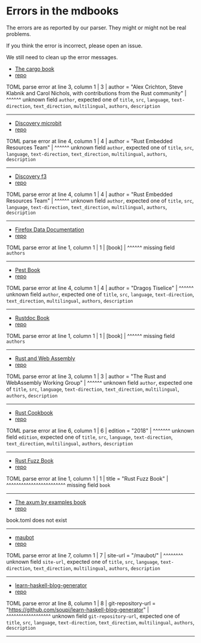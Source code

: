 # Errors in the mdbooks

The errors are as reported by our parser. They might or might not be real problems.

If you think the error is incorrect, please open an issue.

We still need to clean up the error messages.

* [The cargo book](https://doc.rust-lang.org/cargo/)
* [repo](https://github.com/rust-lang/cargo)

TOML parse error at line 3, column 1
  |
3 | author = "Alex Crichton, Steve Klabnik and Carol Nichols, with contributions from the Rust community"
  | ^^^^^^
unknown field `author`, expected one of `title`, `src`, `language`, `text-direction`, `text_direction`, `multilingual`, `authors`, `description`


---

* [Discovery microbit](https://docs.rust-embedded.org/discovery/microbit/)
* [repo](https://github.com/rust-embedded/discovery)

TOML parse error at line 4, column 1
  |
4 | author = "Rust Embedded Resources Team"
  | ^^^^^^
unknown field `author`, expected one of `title`, `src`, `language`, `text-direction`, `text_direction`, `multilingual`, `authors`, `description`


---

* [Discovery f3](https://docs.rust-embedded.org/discovery/f3discovery/)
* [repo](https://github.com/rust-embedded/discovery)

TOML parse error at line 4, column 1
  |
4 | author = "Rust Embedded Resources Team"
  | ^^^^^^
unknown field `author`, expected one of `title`, `src`, `language`, `text-direction`, `text_direction`, `multilingual`, `authors`, `description`


---

* [Firefox Data Documentation]()
* [repo](https://github.com/mozilla/data-docs)

TOML parse error at line 1, column 1
  |
1 | [book]
  | ^^^^^^
missing field `authors`


---

* [Pest Book](https://pest.rs/book/)
* [repo](https://github.com/pest-parser/book)

TOML parse error at line 4, column 1
  |
4 | author = "Dragoș Tiselice"
  | ^^^^^^
unknown field `author`, expected one of `title`, `src`, `language`, `text-direction`, `text_direction`, `multilingual`, `authors`, `description`


---

* [Rustdoc Book](https://doc.rust-lang.org/stable/rustdoc/)
* [repo](https://github.com/rust-lang/rust)

TOML parse error at line 1, column 1
  |
1 | [book]
  | ^^^^^^
missing field `authors`


---

* [Rust and Web Assembly](https://rustwasm.github.io/book/)
* [repo](https://github.com/rustwasm/book)

TOML parse error at line 3, column 1
  |
3 | author = "The Rust and WebAssembly Working Group"
  | ^^^^^^
unknown field `author`, expected one of `title`, `src`, `language`, `text-direction`, `text_direction`, `multilingual`, `authors`, `description`


---

* [Rust Cookbook](https://rust-lang-nursery.github.io/rust-cookbook/)
* [repo](https://github.com/rust-lang-nursery/rust-cookbook)

TOML parse error at line 6, column 1
  |
6 | edition = "2018"
  | ^^^^^^^
unknown field `edition`, expected one of `title`, `src`, `language`, `text-direction`, `text_direction`, `multilingual`, `authors`, `description`


---

* [Rust Fuzz Book](https://rust-fuzz.github.io/book/)
* [repo](https://github.com/rust-fuzz/book)

TOML parse error at line 1, column 1
  |
1 | title = "Rust Fuzz Book"
  | ^^^^^^^^^^^^^^^^^^^^^^^^
missing field `book`


---

* [The axum by examples book](https://axum.code-maven.com/)
* [repo](https://github.com/szabgab/axum)

book.toml does not exist

---

* [maubot]()
* [repo](https://github.com/mautrix/docs)

TOML parse error at line 7, column 1
  |
7 | site-url = "/maubot/"
  | ^^^^^^^^
unknown field `site-url`, expected one of `title`, `src`, `language`, `text-direction`, `text_direction`, `multilingual`, `authors`, `description`


---

* [learn-haskell-blog-generator](https://learn-haskell.blog/)
* [repo](https://github.com/soupi/learn-haskell-blog-generator)

TOML parse error at line 8, column 1
  |
8 | git-repository-url = "https://github.com/soupi/learn-haskell-blog-generator"
  | ^^^^^^^^^^^^^^^^^^
unknown field `git-repository-url`, expected one of `title`, `src`, `language`, `text-direction`, `text_direction`, `multilingual`, `authors`, `description`


---

